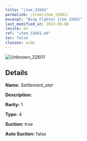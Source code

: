 ```yaml
---
title: "item_32601"
permalink: /item/item_32601/
excerpt: "Wing Fighter item_32601"
last_modified_at: 2023-09-06
locale: en
ref: "item_32601.md"
toc: false
classes: wide
---
```



 ![Unknown_32601](/images/item/Settlement_star_p.png)



## Details

 **Name:** *Settlement_star* 

 **Description:** 

 **Rarity:** 1 

 **Type:** 4 

 **Suction:** true 

 **Auto Suction:** false 


